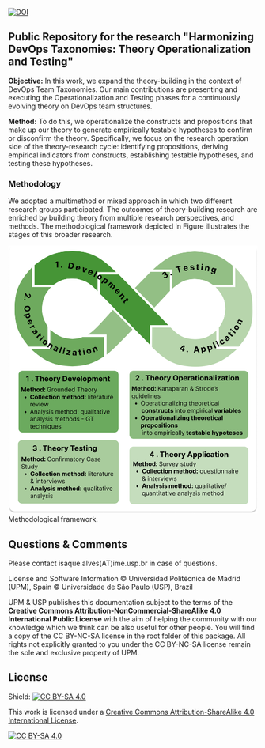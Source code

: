 [![DOI](https://zenodo.org/badge/516416395.svg)](https://zenodo.org/badge/latestdoi/516416395)

## Public Repository for the research "Harmonizing DevOps Taxonomies: Theory Operationalization and Testing"

**Objective:** In this work, we expand the theory-building in the context of DevOps Team Taxonomies. Our main contributions are presenting and executing the Operationalization and Testing phases for a continuously evolving theory on DevOps team structures. 

**Method:** To do this, we operationalize the constructs and propositions that make up our theory to generate empirically testable hypotheses to confirm or disconfirm the theory. Specifically, we focus on the research operation side of the theory-research cycle: identifying propositions, deriving empirical indicators from constructs, establishing testable hypotheses, and testing these hypotheses.

### Methodology 

We adopted a multimethod or mixed approach in which two different research groups participated. The outcomes of theory-building research are enriched by building theory from multiple research perspectives, and methods. The methodological framework depicted in Figure illustrates the stages of this broader research.

![Image](https://github.com/alvesisaque/devops_taxonomies.github.io/blob/main/assets/img/Figure1.png)
Methodological framework.


## Questions & Comments

Please contact isaque.alves(AT)ime.usp.br in case of questions.

License and Software Information
© Universidad Politécnica de Madrid (UPM), Spain
© Universidade de São Paulo (USP), Brazil

UPM & USP publishes this documentation subject to the terms of the **Creative Commons Attribution-NonCommercial-ShareAlike 4.0 International Public License** with the aim of helping the community with our knowledge which we think can be also useful for other people. You will find a copy of the CC BY-NC-SA license in the root folder of this package. All rights not explicitly granted to you under the CC BY-NC-SA license remain the sole and exclusive property of UPM.

## License

Shield: [![CC BY-SA 4.0][cc-by-sa-shield]][cc-by-sa]

This work is licensed under a [Creative Commons Attribution-ShareAlike 4.0
International License][cc-by-sa].

[![CC BY-SA 4.0][cc-by-sa-image]][cc-by-sa]

[cc-by-sa]: http://creativecommons.org/licenses/by-sa/4.0/
[cc-by-sa-image]: https://licensebuttons.net/l/by-sa/4.0/88x31.png
[cc-by-sa-shield]: https://img.shields.io/badge/License-CC%20BY--SA%204.0-lightgrey.svg
